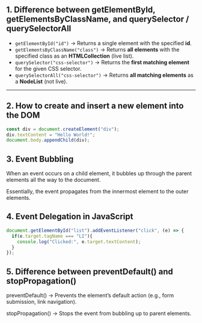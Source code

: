 
## 1. Difference between getElementById, getElementsByClassName, and querySelector / querySelectorAll

- `getElementById("id")` → Returns a single element with the specified **id**.  
- `getElementsByClassName("class")` → Returns **all elements** with the specified class as an **HTMLCollection** (live list).  
- `querySelector("css-selector")` → Returns the **first matching element** for the given CSS selector.  
- `querySelectorAll("css-selector")` → Returns **all matching elements** as a **NodeList** (not live).  

---

## 2. How to create and insert a new element into the DOM

```javascript
const div = document.createElement("div"); 
div.textContent = "Hello World!";          
document.body.appendChild(div);
```
## 3. Event Bubbling

When an event occurs on a child element, it bubbles up through the parent elements all the way to the document.

Essentially, the event propagates from the innermost element to the outer elements.

## 4. Event Delegation in JavaScript
```js
document.getElementById("list").addEventListener("click", (e) => {
  if(e.target.tagName === "LI"){
    console.log("Clicked:", e.target.textContent);
  }
});
```
##  5. Difference between preventDefault() and stopPropagation()

preventDefault() → Prevents the element’s default action (e.g., form submission, link navigation).

stopPropagation() → Stops the event from bubbling up to parent elements.
